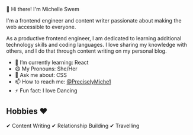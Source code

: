 👋 Hi there! I'm Michelle Swem

I'm a frontend engineer and content writer passionate about making the web accessible to everyone.

As a productive frontend engineer, I am dedicated to learning additional technology skills and coding languages.
I love sharing my knowledge with others, and I do that through content writing on my personal blog.

- 🌱 I’m currently learning: React
- 😄 My Pronouns: She/Her
- 💬 Ask me about: CSS
- 📫 How to reach me: [@PreciselyMiche1](https://twitter.com/preciselymiche1)
- ⚡ Fun fact: I love Dancing

## Hobbies :heart:

✔ Content Writing
✔ Relationship Building
✔ Travelling

<!--
**michelleswem/michelleswem** is a ✨ _special_ ✨ repository because its `README.md` (this file) appears on your GitHub profile.

Here are some ideas to get you started:

- 🔭 I’m currently working on ...
- 🌱 I’m currently learning ...
- 👯 I’m looking to collaborate on ...
- 🤔 I’m looking for help with ...
- 💬 Ask me about ...
- 📫 How to reach me: ...
- 😄 Pronouns: ...
- ⚡ Fun fact: ...
-->
